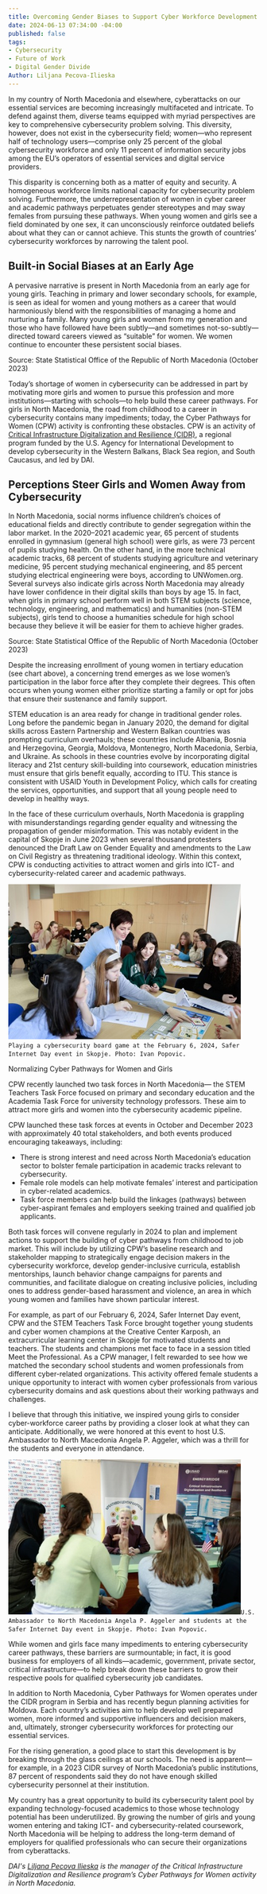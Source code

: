 ```yaml
---
title: Overcoming Gender Biases to Support Cyber Workforce Development in North Macedonia
date: 2024-06-13 07:34:00 -04:00
published: false
tags:
- Cybersecurity
- Future of Work
- Digital Gender Divide
Author: Liljana Pecova-Ilieska
---
```


In my country of North Macedonia and elsewhere, cyberattacks on our essential services are becoming increasingly multifaceted and intricate. To defend against them, diverse teams equipped with myriad perspectives are key to comprehensive cybersecurity problem solving. This diversity, however, does not exist in the cybersecurity field; women—who represent half of technology users—comprise only 25 percent of the global cybersecurity workforce and only 11 percent of information security jobs among the EU’s operators of essential services and digital service providers.

This disparity is concerning both as a matter of equity and security. A homogeneous workforce limits national capacity for cybersecurity problem solving. Furthermore, the underrepresentation of women in cyber career and academic pathways perpetuates gender stereotypes and may sway females from pursuing these pathways. When young women and girls see a field dominated by one sex, it can unconsciously reinforce outdated beliefs about what they can or cannot achieve. This stunts the growth of countries’ cybersecurity workforces by narrowing the talent pool.

<!--more-->

## Built-in Social Biases at an Early Age 

A pervasive narrative is present in North Macedonia from an early age for young girls. Teaching in primary and lower secondary schools, for example, is seen as ideal for women and young mothers as a career that would harmoniously blend with the responsibilities of managing a home and nurturing a family. Many young girls and women from my generation and those who have followed have been subtly—and sometimes not-so-subtly—directed toward careers viewed as “suitable” for women. We women continue to encounter these persistent social biases.
 
Source: State Statistical Office of the Republic of North Macedonia (October 2023)

Today’s shortage of women in cybersecurity can be addressed in part by motivating more girls and women to pursue this profession and more institutions—starting with schools—to help build these career pathways. For girls in North Macedonia, the road from childhood to a career in cybersecurity contains many impediments; today, the Cyber Pathways for Women (CPW) activity is confronting these obstacles. CPW is an activity of [Critical Infrastructure Digitalization and Resilience (CIDR)](https://www.dai.com/our-work/projects/regional-critical-infrastructure-digitalization-and-resilience-cidr), a regional program funded by the U.S. Agency for International Development to develop cybersecurity in the Western Balkans, Black Sea region, and South Caucasus, and led by DAI.

## Perceptions Steer Girls and Women Away from Cybersecurity

In North Macedonia, social norms influence children’s choices of educational fields and directly contribute to gender segregation within the labor market. In the 2020–2021 academic year, 65 percent of students enrolled in gymnasium (general high school) were girls, as were 73 percent of pupils studying health. On the other hand, in the more technical academic tracks, 68 percent of students studying agriculture and veterinary medicine, 95 percent studying mechanical engineering, and 85 percent studying electrical engineering were boys, according to UNWomen.org.
Several surveys also indicate girls across North Macedonia may already have lower confidence in their digital skills than boys by age 15. In fact, when girls in primary school perform well in both STEM subjects (science, technology, engineering, and mathematics) and humanities (non-STEM subjects), girls tend to choose a humanities schedule for high school because they believe it will be easier for them to achieve higher grades.  
 
Source: State Statistical Office of the Republic of North Macedonia (October 2023)

Despite the increasing enrollment of young women in tertiary education (see chart above), a concerning trend emerges as we lose women’s participation in the labor force after they complete their degrees. This often occurs when young women either prioritize starting a family or opt for jobs that ensure their sustenance and family support.

STEM education is an area ready for change in traditional gender roles. Long before the pandemic began in January 2020, the demand for digital skills across Eastern Partnership and Western Balkan countries was prompting curriculum overhauls; these countries include Albania, Bosnia and Herzegovina, Georgia, Moldova, Montenegro, North Macedonia, Serbia, and Ukraine. As schools in these countries evolve by incorporating digital literacy and 21st century skill-building into coursework, education ministries must ensure that girls benefit equally, according to ITU. This stance is consistent with USAID Youth in Development Policy, which calls for creating the services, opportunities, and support that all young people need to develop in healthy ways.

In the face of these curriculum overhauls, North Macedonia is grappling with misunderstandings regarding gender equality and witnessing the propagation of gender misinformation. This was notably evident in the capital of Skopje in June 2023 when several thousand protesters denounced the Draft Law on Gender Equality and amendments to the Law on Civil Registry as threatening traditional ideology. Within this context, CPW is conducting activities to attract women and girls into ICT- and cybersecurity-related career and academic pathways.
 
![Picture1-6644ef.jpg](/uploads/Picture1-6644ef.jpg)`Playing a cybersecurity board game at the February 6, 2024, Safer Internet Day event in Skopje. Photo: Ivan Popovic.`

Normalizing Cyber Pathways for Women and Girls

CPW recently launched two task forces in North Macedonia— the STEM Teachers Task Force focused on primary and secondary education and the Academia Task Force for university technology professors. These aim to attract more girls and women into the cybersecurity academic pipeline.

CPW launched these task forces at events in October and December 2023 with approximately 40 total stakeholders, and both events produced encouraging takeaways, including: 

* There is strong interest and need across North Macedonia’s education sector to bolster female participation in academic tracks relevant to cybersecurity.
* Female role models can help motivate females’ interest and participation in cyber-related academics.
* Task force members can help build the linkages (pathways) between cyber-aspirant females and employers seeking trained and qualified job applicants.

Both task forces will convene regularly in 2024 to plan and implement actions to support the building of cyber pathways from childhood to job market. This will include by utilizing CPW’s baseline research and stakeholder mapping to strategically engage decision makers in the cybersecurity workforce, develop gender-inclusive curricula, establish mentorships, launch behavior change campaigns for parents and communities, and facilitate dialogue on creating inclusive policies, including ones to address gender-based harassment and violence, an area in which young women and families have shown particular interest.

For example, as part of our February 6, 2024, Safer Internet Day event, CPW and the STEM Teachers Task Force brought together young students and cyber women champions at the Creative Center Karposh, an extracurricular learning center in Skopje for motivated students and teachers. The students and champions met face to face in a session titled Meet the Professional. As a CPW manager, I felt rewarded to see how we matched the secondary school students and women professionals from different cyber-related organizations. This activity offered female students a unique opportunity to interact with women cyber professionals from various cybersecurity domains and ask questions about their working pathways and challenges. 

I believe that through this initiative, we inspired young girls to consider cyber-workforce career paths by providing a closer look at what they can anticipate. Additionally, we were honored at this event to host U.S. Ambassador to North Macedonia Angela P. Aggeler, which was a thrill for the students and everyone in attendance.
 
![Picture2-1fb4bc.jpg](/uploads/Picture2-1fb4bc.jpg)`U.S. Ambassador to North Macedonia Angela P. Aggeler and students at the Safer Internet Day event in Skopje. Photo: Ivan Popovic.`

While women and girls face many impediments to entering cybersecurity career pathways, these barriers are surmountable; in fact, it is good business for employers of all kinds—academic, government, private sector, critical infrastructure—to help break down these barriers to grow their respective pools for qualified cybersecurity job candidates.

In addition to North Macedonia, Cyber Pathways for Women operates under the CIDR program in Serbia and has recently begun planning activities for Moldova. Each country’s activities aim to help develop well prepared women, more informed and supportive influencers and decision makers, and, ultimately, stronger cybersecurity workforces for protecting our essential services.

For the rising generation, a good place to start this development is by breaking through the glass ceilings at our schools. The need is apparent—for example, in a 2023 CIDR survey of North Macedonia’s public institutions, 87 percent of respondents said they do not have enough skilled cybersecurity personnel at their institution.

My country has a great opportunity to build its cybersecurity talent pool by expanding technology-focused academics to those whose technology potential has been underutilized. By growing the number of girls and young women entering and taking ICT- and cybersecurity-related coursework, North Macedonia will be helping to address the long-term demand of employers for qualified professionals who can secure their organizations from cyberattacks.

*DAI's [Liljana Pecova Ilieska](https://www.linkedin.com/in/liljana-pecova-ilieska/) is the manager of the Critical Infrastructure Digitalization and Resilience program’s Cyber Pathways for Women activity in North Macedonia.*